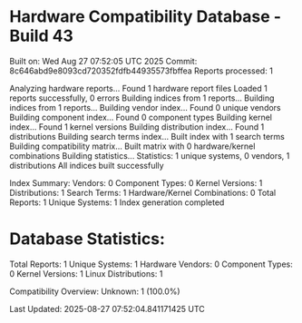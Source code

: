 # Hardware Compatibility Database - Build 43

Built on: Wed Aug 27 07:52:05 UTC 2025
Commit: 8c646abd9e8093cd720352fdfb44935573fbffea
Reports processed: 1

Analyzing hardware reports...
Found 1 hardware report files
Loaded 1 reports successfully, 0 errors
Building indices from 1 reports...
Building indices from 1 reports...
Building vendor index...
   Found 0 unique vendors
Building component index...
   Found 0 component types
Building kernel index...
   Found 1 kernel versions
Building distribution index...
   Found 1 distributions
Building search terms index...
   Built index with 1 search terms
Building compatibility matrix...
   Built matrix with 0 hardware/kernel combinations
Building statistics...
   Statistics: 1 unique systems, 0 vendors, 1 distributions
All indices built successfully

Index Summary:
   Vendors: 0
   Component Types: 0
   Kernel Versions: 1
   Distributions: 1
   Search Terms: 1
   Hardware/Kernel Combinations: 0
   Total Reports: 1
   Unique Systems: 1
Index generation completed

Database Statistics:
========================
Total Reports: 1
Unique Systems: 1
Hardware Vendors: 0
Component Types: 0
Kernel Versions: 1
Linux Distributions: 1

Compatibility Overview:
  Unknown: 1 (100.0%)

Last Updated: 2025-08-27 07:52:04.841171425 UTC
